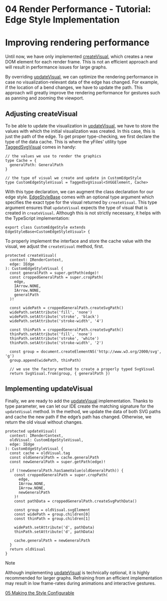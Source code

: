 <!--
 //////////////////////////////////////////////////////////////////////////////
 // @license
 // This file is part of yFiles for HTML 2.6.
 // Use is subject to license terms.
 //
 // Copyright (c) 2000-2024 by yWorks GmbH, Vor dem Kreuzberg 28,
 // 72070 Tuebingen, Germany. All rights reserved.
 //
 //////////////////////////////////////////////////////////////////////////////
-->
# 04 Render Performance - Tutorial: Edge Style Implementation

# Improving rendering performance

Until now, we have only implemented [createVisual](https://docs.yworks.com/yfileshtml/#/api/EdgeStyleBase#EdgeStyleBase-method-createVisual), which creates a new DOM element for each render frame. This is not an efficient approach and will result in performance issues for large graphs.

By overriding [updateVisual](https://docs.yworks.com/yfileshtml/#/api/EdgeStyleBase#EdgeStyleBase-method-updateVisual), we can optimize the rendering performance in case no visualization-relevant data of the edge has changed. For example, if the location of a bend changes, we have to update the path. This approach will greatly improve the rendering performance for gestures such as panning and zooming the viewport.

## Adjusting createVisual

To be able to update the visualization in [updateVisual](https://docs.yworks.com/yfileshtml/#/api/EdgeStyleBase#EdgeStyleBase-method-updateVisual), we have to store the values with which the initial visualization was created. In this case, this is just the path of the edge. To get proper type-checking, we first declare the type of the data cache. This is where the yFiles' utility type [TaggedSvgVisual](https://docs.yworks.com/yfileshtml/#/api/TaggedSvgVisual) comes in handy:

```
// the values we use to render the graphics
type Cache = {
  generalPath: GeneralPath
}

// the type of visual we create and update in CustomEdgeStyle
type CustomEdgeStyleVisual = TaggedSvgVisual<SVGGElement, Cache>
```

With this type declaration, we can augment the class declaration for our edge style. [EdgeStyleBase](https://docs.yworks.com/yfileshtml/#/api/EdgeStyleBase) comes with an optional type argument which specifies the exact type for the visual returned by `createVisual`. This type argument ensures that `updateVisual` expects the type of visual that is created in `createVisual`. Although this is not strictly necessary, it helps with the TypeScript implementation:

```
export class CustomEdgeStyle extends EdgeStyleBase<CustomEdgeStyleVisual> {
```

To properly implement the interface and store the cache value with the visual, we adjust the `createVisual` method, first.

```
protected createVisual(
  context: IRenderContext,
  edge: IEdge
): CustomEdgeStyleVisual {
  const generalPath = super.getPath(edge)!
  const croppedGeneralPath = super.cropPath(
    edge,
    IArrow.NONE,
    IArrow.NONE,
    generalPath
  )!

  const widePath = croppedGeneralPath.createSvgPath()
  widePath.setAttribute('fill', 'none')
  widePath.setAttribute('stroke', 'black')
  widePath.setAttribute('stroke-width', '4')

  const thinPath = croppedGeneralPath.createSvgPath()
  thinPath.setAttribute('fill', 'none')
  thinPath.setAttribute('stroke', 'white')
  thinPath.setAttribute('stroke-width', '2')

  const group = document.createElementNS('http://www.w3.org/2000/svg', 'g')
  group.append(widePath, thinPath)

  // we use the factory method to create a properly typed SvgVisual
  return SvgVisual.from(group, { generalPath })
```

## Implementing updateVisual

Finally, we are ready to add the [updateVisual](https://docs.yworks.com/yfileshtml/#/api/EdgeStyleBase#EdgeStyleBase-method-updateVisual) implementation. Thanks to type parameter, we can let our IDE create the matching signature for the `updateVisual` method. In the method, we update the data of both SVG paths and cache the new path if the edge’s path has changed. Otherwise, we return the old visual without changes.

```
protected updateVisual(
  context: IRenderContext,
  oldVisual: CustomEdgeStyleVisual,
  edge: IEdge
): CustomEdgeStyleVisual {
  const cache = oldVisual.tag
  const oldGeneralPath = cache.generalPath
  const newGeneralPath = super.getPath(edge)!

  if (!newGeneralPath.hasSameValue(oldGeneralPath)) {
    const croppedGeneralPath = super.cropPath(
      edge,
      IArrow.NONE,
      IArrow.NONE,
      newGeneralPath
    )!
    const pathData = croppedGeneralPath.createSvgPathData()

    const group = oldVisual.svgElement
    const widePath = group.children[0]
    const thinPath = group.children[1]

    widePath.setAttribute('d', pathData)
    thinPath.setAttribute('d', pathData)

    cache.generalPath = newGeneralPath
  }
  return oldVisual
}
```

Note

Although implementing [updateVisual](https://docs.yworks.com/yfileshtml/#/api/EdgeStyleBase#EdgeStyleBase-method-updateVisual) is technically optional, it is highly recommended for larger graphs. Refraining from an efficient implementation may result in low frame-rates during animations and interactive gestures.

[05 Making the Style Configurable](../../tutorial-style-implementation-edge/05-making-the-style-configurable/)
